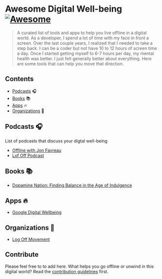 # Awesome Digital Well-being [![Awesome](https://awesome.re/badge.svg)](https://awesome.re)

> A curated list of tools and apps to help you live offline in a digital world. As a developer, I spend a lot of time with my face in front a screen. Over the last
couple years, I realized that I needed to take a step back. I can be a coder but not have 10 to 12 hours of screen time a day. Once I started getting myself to 6-7 hours
per day, my mental health was better. I just felt generally better about everything. Here are some tools that can help you move that direction.


## Contents

- [Podcasts](#podcasts) 🎧
- [Books](#books) 📚
- [Apps](#apps) 🔥
- [Organizations](#origanizations) 🏢


## Podcasts 🎧

List of podcasts that discuss your digtal well-being

- [Offline with Jon Favreau](https://crooked.com/podcast-series/offline/)
- [Lof Off Podcast](https://www.logoffmovement.org/podcast)


## Books 📚

- [Dopamine Nation: Finding Balance in the Age of Indulgence](https://www.amazon.com/Dopamine-Nation-Finding-Balance-Indulgence/dp/152474672X)

## Apps 🔥

- [Google Digital Wellbeing](https://wellbeing.google/)

## Organizations 🏢

- [Log Off Movement](https://www.logoffmovement.org/)


## Contribute

Please feel free to to add here. What helps you go offline or unwind in this digital world? Read the [contribution guidelines](contributing.md) first.
